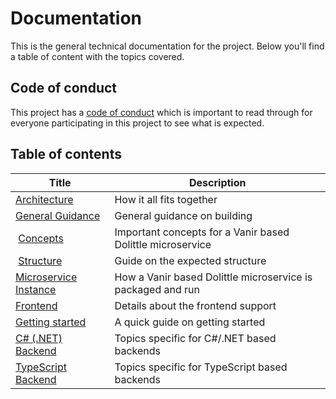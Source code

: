 # Documentation

This is the general technical documentation for the project. Below you'll find a table of content with the topics covered.

## Code of conduct

This project has a [code of conduct](../CODE_OF_CONDUCT.md) which is important to read through
for everyone participating in this project to see what is expected.

## Table of contents

| Title | Description |
| ----- | ----------- |
| [Architecture](./architecture.md) | How it all fits together |
| [General Guidance](./guidance/general.md) | General guidance on building |
| [Concepts](./concepts.md) | Important concepts for a Vanir based Dolittle microservice |
| [Structure](./structure.md) | Guide on the expected structure |
| [Microservice Instance](./microservice.md) | How a Vanir based Dolittle microservice is packaged and run |
| [Frontend](./frontend/index.md) | Details about the frontend support |
| [Getting started](./getting-started.md) | A quick guide on getting started |
| [C# (.NET) Backend](./backend/DotNET/index.md) | Topics specific for C#/.NET based backends |
| [TypeScript Backend](./backend/typescript/index.md) | Topics specific for TypeScript based backends |
